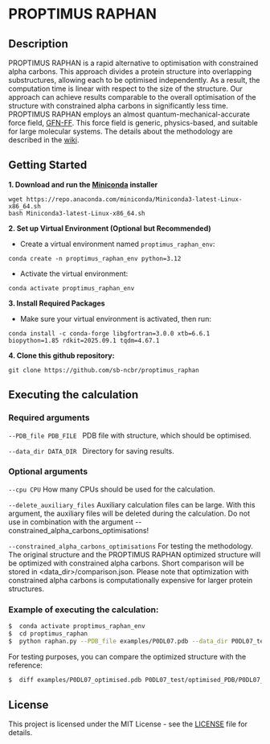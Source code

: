 # PROPTIMUS RAPHAN

## Description

PROPTIMUS RAPHAN is a rapid alternative to optimisation with constrained alpha carbons. This approach divides a protein structure into overlapping substructures, allowing each to be optimised independently. As a result, the computation time is linear with respect to the size of the structure. Our approach can achieve results comparable to the overall optimisation of the structure with constrained alpha carbons in significantly less time. PROPTIMUS RAPHAN employs an almost quantum-mechanical-accurate force field, [GFN-FF](https://onlinelibrary.wiley.com/doi/10.1002/anie.202004239). This force field is generic, physics-based, and suitable for large molecular systems. The details about the methodology are described in the [wiki](https://github.com/sb-ncbr/proptimus_raphan/wiki).

## Getting Started

**1. Download and run the [Miniconda](https://www.anaconda.com/docs/getting-started/miniconda/main) installer**

```
wget https://repo.anaconda.com/miniconda/Miniconda3-latest-Linux-x86_64.sh
bash Miniconda3-latest-Linux-x86_64.sh
```

**2. Set up Virtual Environment (Optional but Recommended)**

* Create a virtual environment named `proptimus_raphan_env`:

```
conda create -n proptimus_raphan_env python=3.12
```

* Activate the virtual environment:

```
conda activate proptimus_raphan_env
```

**3. Install Required Packages**

* Make sure your virtual environment is activated, then run:

```
conda install -c conda-forge libgfortran=3.0.0 xtb=6.6.1 biopython=1.85 rdkit=2025.09.1 tqdm=4.67.1
```

**4. Clone this github repository:**

```
git clone https://github.com/sb-ncbr/proptimus_raphan
```


## Executing the calculation

### Required arguments

`--PDB_file PDB_FILE `          PDB file with structure, which should be optimised.

`--data_dir DATA_DIR `          Directory for saving results.

### Optional arguments

`--cpu CPU`                                       How many CPUs should be used for the calculation.

`--delete_auxiliary_files`                        Auxiliary calculation files can be large. With this argument, the auxiliary files will be deleted during the calculation. Do not use in combination with the argument --constrained_alpha_carbons_optimisations!

`--constrained_alpha_carbons_optimisations`       For testing the methodology. The original structure and the PROPTIMUS RAPHAN optimized structure will be optimized with constrained alpha carbons. Short comparison will be stored in <data_dir>/comparison.json. Please note that optimization with constrained alpha carbons is computationally expensive for larger protein structures.

### Example of executing the calculation:

```bash
$  conda activate proptimus_raphan_env
$  cd proptimus_raphan
$  python raphan.py --PDB_file examples/P0DL07.pdb --data_dir P0DL07_test
```
For testing purposes, you can compare the optimized structure with the reference:

```bash
$  diff examples/P0DL07_optimised.pdb P0DL07_test/optimised_PDB/P0DL07_optimised.pdb
```

## License

This project is licensed under the MIT License - see the [LICENSE](https://github.com/sb-ncbr/rings-conformation-validation/blob/main/LICENSE) file for details.